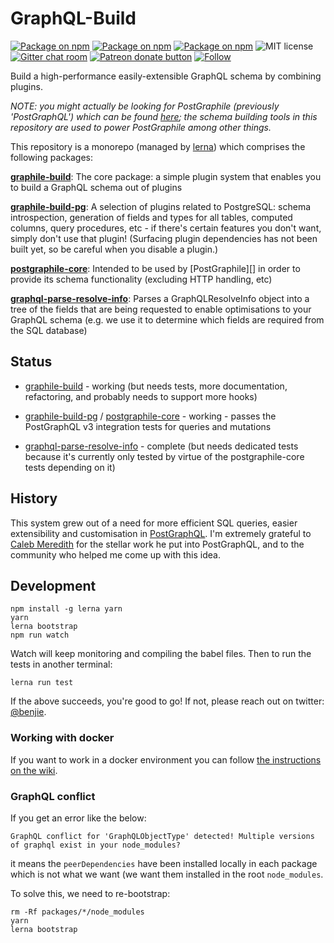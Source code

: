 # GraphQL-Build

[![Package on npm](https://img.shields.io/npm/v/postgraphile-core.svg?style=flat)](https://www.npmjs.com/package/postgraphile-core)
[![Package on npm](https://img.shields.io/npm/v/graphile-build.svg?style=flat)](https://www.npmjs.com/package/graphile-build)
[![Package on npm](https://img.shields.io/npm/v/graphile-build-pg.svg?style=flat)](https://www.npmjs.com/package/graphile-build-pg)
![MIT license](https://img.shields.io/npm/l/graphile-build.svg)
[![Gitter chat room](https://badges.gitter.im/graphile/postgraphile.svg)](https://gitter.im/graphile/postgraphile?utm_source=badge&utm_medium=badge&utm_campaign=pr-badge&utm_content=badge)
<span class="badge-patreon"><a href="https://patreon.com/benjie" title="Donate to this project using Patreon"><img src="https://img.shields.io/badge/patreon-donate-yellow.svg" alt="Patreon donate button" /></a></span>
[![Follow](https://img.shields.io/badge/twitter-@benjie-blue.svg)](https://twitter.com/benjie)

Build a high-performance easily-extensible GraphQL schema by combining plugins.

_NOTE: you might actually be looking for PostGraphile (previously
'PostGraphQL') which can be found
[here](https://github.com/graphile/postgraphile); the schema building tools
in this repository are used to power PostGraphile among other things._

This repository is a monorepo (managed by [lerna][]) which comprises the following packages:

**[graphile-build][]**: The core package: a simple plugin system that enables you to build a GraphQL schema out of plugins

**[graphile-build-pg][]**: A selection of plugins related to PostgreSQL: schema
introspection, generation of fields and types for all tables, computed columns,
query procedures, etc - if there's certain features you don't want, simply
don't use that plugin! (Surfacing plugin dependencies has not been built yet,
so be careful when you disable a plugin.)

**[postgraphile-core][]**: Intended to be used by [PostGraphile][] in
order to provide its schema functionality (excluding HTTP handling, etc)

**[graphql-parse-resolve-info][]**: Parses a GraphQLResolveInfo object into a
tree of the fields that are being requested to enable optimisations to your
GraphQL schema (e.g. we use it to determine which fields are required from the
SQL database)

## Status

* [graphile-build][] - working (but needs tests, more documentation, refactoring,
  and probably needs to support more hooks)

* [graphile-build-pg][] / [postgraphile-core][] - working - passes the PostGraphQL v3
  integration tests for queries and mutations

* [graphql-parse-resolve-info][] - complete (but needs dedicated tests because
  it's currently only tested by virtue of the postgraphile-core tests depending
  on it)

## History

This system grew out of a need for more efficient SQL queries, easier
extensibility and customisation in [PostGraphQL][]. I'm extremely grateful to
[Caleb Meredith][] for the stellar work he put into PostGraphQL, and to the
community who helped me come up with this idea.

## Development

```
npm install -g lerna yarn
yarn
lerna bootstrap
npm run watch
```

Watch will keep monitoring and compiling the babel files. Then to run the tests in another terminal:

```
lerna run test
```

If the above succeeds, you're good to go! If not, please reach out on twitter:
[@benjie](https://twitter.com/benjie).

### Working with docker

If you want to work in a docker environment you can follow [the instructions on the wiki](https://github.com/graphile/graphile-build/wiki/Development-with-docker-compose).

### GraphQL conflict

If you get an error like the below:

`GraphQL conflict for 'GraphQLObjectType' detected! Multiple versions of graphql exist in your node_modules?`

it means the `peerDependencies` have been installed locally in each package
which is not what we want (we want them installed in the root `node_modules`.

To solve this, we need to re-bootstrap:

```
rm -Rf packages/*/node_modules
yarn
lerna bootstrap
```

[postgraphql]: https://github.com/graphile/postgraphile
[caleb meredith]: https://github.com/calebmer
[lerna]: https://github.com/lerna/lerna
[graphile-build]: packages/graphile-build/
[graphile-build-pg]: packages/graphile-build-pg/
[postgraphile-core]: packages/postgraphile-core/
[graphql-parse-resolve-info]: packages/graphql-parse-resolve-info/
